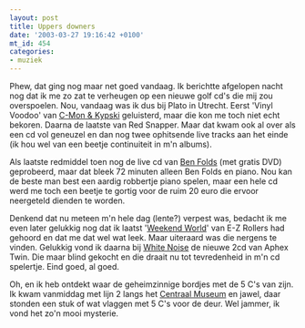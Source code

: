 ```yaml
---
layout: post
title: Uppers downers
date: '2003-03-27 19:16:42 +0100'
mt_id: 454
categories:
- muziek
---
```

Phew, dat ging nog maar net goed vandaag. Ik berichtte afgelopen nacht nog dat ik me zo zat te verheugen op een nieuwe golf cd's die mij zou overspoelen. Nou, vandaag was ik dus bij Plato in Utrecht. Eerst 'Vinyl Voodoo' van <a href="http://www.c-monandkypski.nl/">C-Mon & Kypski</a> geluisterd, maar die kon me toch niet echt bekoren. Daarna de laatste van Red Snapper. Maar dat kwam ook al over als een cd vol geneuzel en dan nog twee ophitsende live tracks aan het einde (ik hou wel van een beetje continuiteit in m'n albums).

Als laatste redmiddel toen nog de live cd van <a href="http://www.benfolds.com/">Ben Folds</a> (met gratis DVD) geprobeerd, maar dat bleek 72 minuten alleen Ben Folds en piano. Nou kan de beste man best een aardig robbertje piano spelen, maar een hele cd werd me toch een beetje te gortig voor de ruim 20 euro die ervoor neergeteld dienden te worden.

Denkend dat nu meteen m'n hele dag (lente?) verpest was, bedacht ik me even later gelukkig nog dat ik laatst '<a href="http://www.allmusic.com/cg/amg.dll?p=amg&uid=1:08:21|PM&sql=A4gq2g4hmtv2z">Weekend World</a>' van E-Z Rollers had gehoord en dat me dat wel wat leek. Maar uiteraard was die nergens te vinden. Gelukkig vond ik daarna bij <a href="http://www.whitenoise.nl/">White Noise</a> de nieuwe 2cd van Aphex Twin. Die maar blind gekocht en die draait nu tot tevredenheid in m'n cd spelertje. Eind goed, al goed.

Oh, en ik heb ontdekt waar de geheimzinnige bordjes met de 5 C's van zijn. Ik kwam vanmiddag met lijn 2 langs het <a href="http://www.centraalmuseum.nl/">Centraal Museum</a> en jawel, daar stonden een stuk of wat vlaggen met 5 C's voor de deur. Wel jammer, ik vond het zo'n mooi mysterie.
